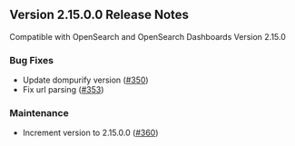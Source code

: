 ## Version 2.15.0.0 Release Notes

Compatible with OpenSearch and OpenSearch Dashboards Version 2.15.0

### Bug Fixes
* Update dompurify version ([#350](https://github.com/opensearch-project/dashboards-reporting/pull/350))
* Fix url parsing ([#353](https://github.com/opensearch-project/dashboards-reporting/pull/353))

### Maintenance
* Increment version to 2.15.0.0 ([#360](https://github.com/opensearch-project/dashboards-reporting/pull/360))

